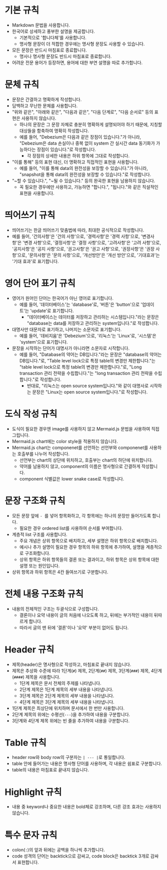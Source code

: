 # 기본 규칙
- Markdown 문법을 사용합니다.
- 한국어로 상세하고 풍부한 설명을 제공합니다.
    - 기본적으로 '합니다체'를 사용합니다.
    - 명사형 문장이 더 적합한 경우에는 명사형 문장도 사용할 수 있습니다.
- 모든 문장은 반드시 마침표로 종료합니다.
    - 명사나 명사형 문장도 반드시 마침표로 종료합니다.
- 어려운 전문 용어가 등장하면, 용어에 대한 부연 설명을 따로 추가합니다.

# 문체 규칙
- 문장은 간결하고 명확하게 작성합니다.
- 담백하고 무난한 문체를 사용합니다.
- "위와 같은", "아래와 같은", "다음과 같은", "다음 단계로", "다음 순서로" 등의 표현은 사용하지 않습니다.
    - 하나의 문장은 그 문장 자체로 충분히 명확하게 설명되어야 하기 때문에, 지칭할 대상들을 함축하여 명확히 작성합니다.
    - 예를 들어, "Debezium은 다음과 같은 장점이 있습니다."가 아니라, "Debezium은 data 손실이나 중복 없이 system 간 실시간 data 동기화가 가능하다는 장점이 있습니다."로 작성합니다.
        - 각 장점의 상세한 내용은 하위 항목에 그대로 작성합니다.
- "이를 통해" 등의 표현 대신, 더 명확하고 직접적인 표현을 사용합니다.
    - 예를 들어, "이를 통해 data의 완전성을 보장할 수 있습니다."가 아니라, "snapshot을 통해 data의 완전성을 보장할 수 있습니다."로 작성합니다.
- "~할 수 있습니다.", "~될 수 있습니다." 등의 완곡한 표현을 남용하지 않습니다.
    - 꼭 필요한 경우에만 사용하고, 가능하면 "합니다.", "됩니다."와 같은 직설적인 표현을 사용합니다.

# 띄어쓰기 규칙
- 띄어쓰기는 한글 띄어쓰기 맞춤법에 따라, 최대한 공식적으로 작성합니다.
- 예를 들어, '건의사항'은 '건의 사항'으로, '경력사항'은 '경력 사항'으로, '변경사항'은 '변경 사항'으로, '결정사항'은 '결정 사항'으로, '고려사항'은 '고려 사항'으로, '공지사항'은 '공지 사항'으로, '권고사항'은 '권고 사항'으로, '권장사항'은 '권장 사항'으로, '문의사항'은 '문의 사항'으로, '개선방안'은 '개선 방안'으로, '기대효과'는 '기대 효과'로 표기합니다.


# 영어 단어 표기 규칙
- 영어가 원어인 단어는 한국어가 아닌 영어로 표기합니다.
    - 예를 들어, '데이터베이스'는 'database'로, '버튼'은 'button'으로 '업데이트'는 'update'로 표기합니다.
        - "데이터베이스는 데이터를 저장하고 관리하는 시스템입니다."라는 문장은 "database는 data를 저장하고 관리하는 system입니다."로 작성합니다.
- 대명사만 대문자로 표기하고, 나머지는 소문자로 표기합니다.
    - 예를 들어, '데비지움'은 'Debezium'으로, '리눅스'는 'Linux'로, '시스템'은 'system'으로 표기합니다.
- 문장을 시작하는 단어가 대명사가 아니라면 소문자로 시작합니다.
    - 예를 들어, "Database의 약어는 DB입니다."라는 문장은 "database의 약어는 DB입니다."로, "Table level lock으로 특정 table의 변경만 제한합니다."는 "table level lock으로 특정 table의 변경만 제한합니다."로, "Long transaction 관리 전략을 수립합니다."는 "long transaction 관리 전략을 수립합니다."로 작성합니다.
        - 반대로, "리눅스는 open source system입니다."와 같이 대명사로 시작하는 문장은 "Linux는 open source system입니다."로 작성합니다.

# 도식 작성 규칙
- 도식이 필요한 경우엔 image를 사용하지 않고 Mermaid.js 문법을 사용하여 직접 그립니다.
- Mermaid.js chart에는 color style을 적용하지 않습니다.
- Mermaid.js chart는 componenet를 선언하는 선언부와 componenet를 사용하는 호출부를 나누어 작성합니다.
    - 선언부는 chart의 상단에 위치하고, 호출부는 chart의 하단에 위치합니다.
    - 약어를 남용하지 않고, component의 이름은 명사형으로 간결하게 작성합니다.
    - component 식별값은 lower snake case로 작성합니다.


# 문장 구조화 규칙
- 모든 문장 앞에 `- `를 넣어 항목화하고, 각 항목에는 하나의 문장만 들어가도록 합니다.
    - 필요한 경우 ordered list를 사용하여 순서를 부여합니다.
- 계층적 list 구조를 사용합니다.
    - 주요 개념은 상위 항목으로 배치하고, 세부 설명은 하위 항목으로 배치합니다.
    - 예시나 추가 설명이 필요한 경우 항목의 하위 항목에 추가하여, 설명을 계층적으로 구조화합니다.
    - 상위 항목은 하위 항목들의 결론 또는 결과이고, 하위 항목은 상위 항목에 대한 설명 또는 원인입니다.
- 상위 항목과 하위 항목은 4칸 들여쓰기로 구분합니다.

# 전체 내용 구조화 규칙
- 내용의 전체적인 구조는 두괄식으로 구성합니다.
    - 결론이나 요약 내용이 글의 처음에 나오도록 하고, 뒤에는 부가적인 내용이 뒤따르게 합니다.
    - 따라서 글의 맨 뒤에 '결론'이나 '요약' 부분이 없어도 됩니다.


# Header 규칙
- 제목(header)은 명사형으로 작성하고, 마침표로 끝내지 않습니다.
- 제목은 추상화 수준에 따라 1단계(`#`) 제목, 2단계(`##`) 제목, 3단계(`###`) 제목, 4단계(`####`) 제목을 사용합니다.
    - 1단계 제목은 문서 전체의 주제를 나타냅니다.
    - 2단계 제목은 1단계 제목의 세부 내용을 나타냅니다.
    - 3단계 제목은 2단계 제목의 세부 내용을 나타냅니다.
    - 4단계 제목은 3단계 제목의 세부 내용을 나타냅니다.
- 1단계 제목은 최상단에 위치하며 문서에서 한 번만 사용합니다.
- 2단계 제목의 위에는 수평선(`---`)을 추가하여 내용을 구분합니다.
- 3단계와 4단계 제목 위에는 빈 줄을 추가하여 내용을 구분합니다.

# Table 규칙
- header row와 body row의 구분자는 `| --- |`로 통일합니다.
- table 안에 들어가는 내용은 명사형 단어를 사용하며, 각 내용은 쉼표로 구분합니다.
- table의 내용은 마침표로 끝내지 않습니다.

# Highlight 규칙
- 내용 중 keyword나 중요한 내용은 bold체로 강조하며, 다른 강조 효과는 사용하지 않습니다.

# 특수 문자 규칙
- colon(`:`)의 앞과 뒤에는 공백을 하나씩 추가합니다.
- code 성격의 단어는 backtick으로 감싸고, code block은 backtick 3개로 감싸서 표현합니다.